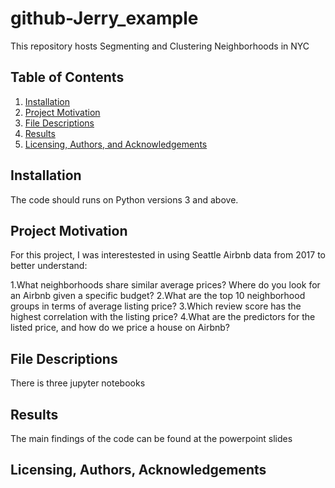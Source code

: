 # github-Jerry_example
This repository hosts Segmenting and Clustering Neighborhoods in NYC
## Table of Contents

1. [Installation](#installation)
2. [Project Motivation](#motivation)
3. [File Descriptions](#files)
4. [Results](#results)
5. [Licensing, Authors, and Acknowledgements](#licensing)

## Installation <a name="installation"></a>

The code should runs on Python versions 3 and above.

## Project Motivation<a name="motivation"></a>

For this project, I was interestested in using Seattle Airbnb data from 2017 to better understand:

1.What neighborhoods share similar average prices? Where do you look for an Airbnb given a specific budget?
2.What are the top 10 neighborhood groups in terms of average listing price?
3.Which review score has the highest correlation with the listing price?
4.What are the predictors for the listed price, and how do we price a house on Airbnb?

## File Descriptions <a name="files"></a>

There is three jupyter notebooks 

## Results<a name="results"></a>

The main findings of the code can be found at the powerpoint slides

## Licensing, Authors, Acknowledgements<a name="licensing"></a>

